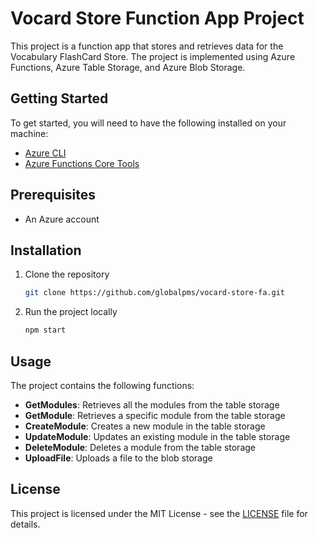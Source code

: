 # Vocard Store Function App Project

This project is a function app that stores and retrieves data for the Vocabulary FlashCard Store. The project is implemented using Azure Functions, Azure Table Storage, and Azure Blob Storage.

## Getting Started

To get started, you will need to have the following installed on your machine:

- [Azure CLI](https://docs.microsoft.com/en-us/cli/azure/install-azure-cli)
- [Azure Functions Core Tools](https://docs.microsoft.com/en-us/azure/azure-functions/functions-run-local)

## Prerequisites

- An Azure account

## Installation

1. Clone the repository

    ```bash
    git clone https://github.com/globalpms/vocard-store-fa.git
    ```

2. Run the project locally

    ```bash
    npm start
    ```

## Usage

The project contains the following functions:

- **GetModules**: Retrieves all the modules from the table storage
- **GetModule**: Retrieves a specific module from the table storage
- **CreateModule**: Creates a new module in the table storage
- **UpdateModule**: Updates an existing module in the table storage
- **DeleteModule**: Deletes a module from the table storage
- **UploadFile**: Uploads a file to the blob storage

## License

This project is licensed under the MIT License - see the [LICENSE](LICENSE) file for details.
